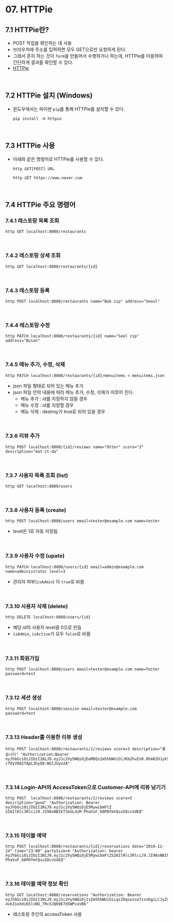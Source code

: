 # 07. HTTPie

## 7.1 HTTPie란?

- POST 작업을 확인하는 데 사용
- 브라우저에 주소를 입력하면 모두 GET으로만 요청하게 된다.
- 그래서 흔히 하는 것이 `form`을 만들어서 수행하거나 하는데, HTTPie를 이용하여 간단하게 결과를 확인할 수 있다.
- [HTTPie](<https://httpie.org/>)

<br>

## 7.2 HTTPie 설치 (Windows)

- 윈도우에서는 파이썬 `pip`를 통해 HTTPie를 설치할 수 있다.

  ```
  pip install -U httpie
  ```

<br>

## 7.3 HTTPie 사용

- 아래와 같은 명령어로 HTTPie를 사용할 수 있다.

  ```
  http GET[POST] URL
  ```

  ```
  http GET https://www.naver.com
  ```


<br>

## 7.4 HTTPie 주요 명령어

### 7.4.1 레스토랑 목록 조회

```
http GET localhost:8080/restaurants
```

<br>

### 7.4.2 레스토랑 상세 조회

```
http GET localhost:8080/restaurants/{id}
```

<br>

### 7.4.3 레스토랑 등록

```
http POST localhost:8080/restaurants name="Bob zip" address="Seoul"
```

<br>

### 7.4.4 레스토랑 수정

```
http PATCH localhost:8080/restaurants/{id} name="Sool zip" address="Busan"
```

<br>

### 7.4.5 메뉴 추가, 수정, 삭제

```
http PATCH localhost:8080/restaurants/{id}/menuitems < menuitems.json
```

- json 파일 형태로 되어 있는 메뉴 추가
- json 파일 안의 내용에 따라 메뉴 추가, 수정, 삭제가 이루어 진다.
  - 메뉴 추가 : id를 지정하지 않을 경우
  - 메뉴 수정 : id를 지정할 경우
  - 메뉴 삭제 : destroy가 true로 되어 있을 경우

<br>

### 7.3.6 리뷰 추가

```
http POST localhost:8080/{id}/reviews name="Otter" score="3" description="mat-it-da"
```

<br>

  ### 7.3.7 사용자 목록 조회 (list)

```
http GET localhost:8080/users
```

<br>

### 7.3.8 사용자 등록 (create)

```
http POST localhost:8080/users email=tester@example.com name=tester
```

- level은 1로 자동 지정됨

<br>

### 7.3.9 사용자 수정 (upate)

```
http PATCH localhost:8080/users/{id} email=admin@example.com name=administrator level=3
```

- 관리자 여부(`isAdmin`) 이 `true`로 바뀜

<br>

### 7.3.10 사용자 삭제 (delete)

```
http DELETE localhost:8080/users/{id}
```

- 해당 id의 사용자 level을 0으로 만듬
- `isAdmin`, `isActive`가 모두 `false`로 바뀜

<br>

### 7.3.11 회원가입

```
http POST localhost:8080/users email=tester@example.com name=Tester password=test 
```

<br>

### 7.3.12 세션 생성

```
http POST localhost:8080/session email=tester@example.com password=test
```

<br>

### 7.3.13 Header를 이용한 리뷰 생성

```
http POST localhost:8080/restaurants/1/reviews score=3 description="좋습니다" "Authorization:Bearer eyJhbGciOiJIUzI1NiJ9.eyJ1c2VySWQiOjEwMDQsIm5hbWUiOiJKb2huIn0.8hm6ZOJykSINHxL-rf0yV882fApL3hyQ9-WGlJUyo2A"
```

<br>

### 7.3.14 Login-API의 AccessToken으로 Customer-API에 리뷰 남기기

```
http POST  localhost:8080/restaurants/2/reviews score=5 description="good" "Authorization: Bearer eyJhbGciOiJIUzI1NiJ9.eyJ1c2VySWQiOjE5MywibmFtZ
SI6IlRlc3RlciJ9.JI98sNBIkT3eULdzM-PhaVuF_60PDfmtQsuI8cvSdEQ"
```

<br>

### 7.3.15 테이블 예약

```
http POST localhost:8080/restaurants/{id}/reservations date="2019-12-24" time="23:00" partySize=4 "Authorization: bearer eyJhbGciOiJIUzI1NiJ9.eyJ1c2VySWQiOjE5MywibmFtZSI6IlRlc3RlciJ9.JI98sNBIkT3eULdzM-PhaVuF_60PDfmtQsuI8cvSdEQ"
```

<br>

### 7.3.16 테이블 예약 정보 확인

```
http GET localhost:8080/reservations "Authorization: Bearer eyJhbGciOiJIUzI1NiJ9.eyJ1c2VySWQiOjIsIm5hbWUiOiLqsIDqsozso7zsnbgiLCJyZXN0YXVyYW50SWQiOjF9.9CobbiQ-4vkZieXdiK5lvNU_TRcXJQ69E7dSWPxxVBk"
```

- 레스토랑 주인의 accessToken 사용